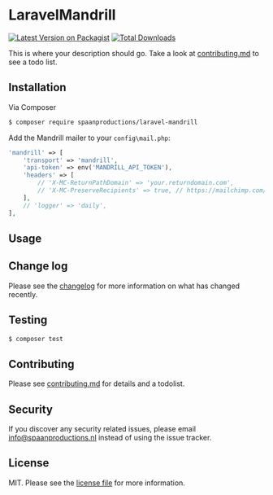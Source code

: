 # LaravelMandrill

[![Latest Version on Packagist][ico-version]][link-packagist]
[![Total Downloads][ico-downloads]][link-downloads]

This is where your description should go. Take a look at [contributing.md](contributing.md) to see a todo list.

## Installation

Via Composer

``` bash
$ composer require spaanproductions/laravel-mandrill
```

Add the Mandrill mailer to your `config\mail.php`:

```php
'mandrill' => [
    'transport' => 'mandrill',
    'api-token' => env('MANDRILL_API_TOKEN'),
    'headers' => [
        // 'X-MC-ReturnPathDomain' => 'your.returndomain.com',
        // 'X-MC-PreserveRecipients' => true, // https://mailchimp.com/developer/transactional/docs/smtp-integration/#x-mc-preserverecipients
    ],
    // 'logger' => 'daily',
],
```

## Usage

## Change log

Please see the [changelog](changelog.md) for more information on what has changed recently.

## Testing

``` bash
$ composer test
```

## Contributing

Please see [contributing.md](contributing.md) for details and a todolist.

## Security

If you discover any security related issues, please email info@spaanproductions.nl instead of using the issue tracker.

## License

MIT. Please see the [license file](license.md) for more information.

[ico-version]: https://img.shields.io/packagist/v/spaanproductions/laravel-mandrill.svg?style=flat-square
[ico-downloads]: https://img.shields.io/packagist/dt/spaanproductions/laravel-mandrill.svg?style=flat-square
[ico-travis]: https://img.shields.io/travis/spaanproductions/laravel-mandrill/master.svg?style=flat-square
[ico-styleci]: https://styleci.io/repos/12345678/shield

[link-packagist]: https://packagist.org/packages/spaanproductions/laravel-mandrill
[link-downloads]: https://packagist.org/packages/spaanproductions/laravel-mandrill
[link-travis]: https://travis-ci.org/spaanproductions/laravel-mandrill
[link-styleci]: https://styleci.io/repos/12345678
[link-author]: https://github.com/spaanproductions
[link-contributors]: ../../contributors
